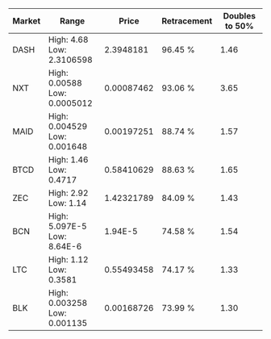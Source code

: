 | Market | Range | Price| Retracement | Doubles to 50% |
| --- | --- | --- | --- | --- |
| DASH | High: 4.68<br />Low: 2.3106598 | 2.3948181 | 96.45 % | 1.46 |
| NXT | High: 0.00588<br />Low: 0.0005012 | 0.00087462 | 93.06 % | 3.65 |
| MAID | High: 0.004529<br />Low: 0.001648 | 0.00197251 | 88.74 % | 1.57 |
| BTCD | High: 1.46<br />Low: 0.4717 | 0.58410629 | 88.63 % | 1.65 |
| ZEC | High: 2.92<br />Low: 1.14 | 1.42321789 | 84.09 % | 1.43 |
| BCN | High: 5.097E-5<br />Low: 8.64E-6 | 1.94E-5 | 74.58 % | 1.54 |
| LTC | High: 1.12<br />Low: 0.3581 | 0.55493458 | 74.17 % | 1.33 |
| BLK | High: 0.003258<br />Low: 0.001135 | 0.00168726 | 73.99 % | 1.30 |
